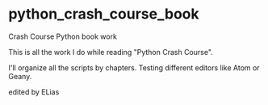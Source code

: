 # python_crash_course_book
Crash Course Python book work

This is all the work I do while reading "Python Crash Course".

I'll organize all the scripts by chapters.
Testing different editors like Atom or Geany.

edited by ELias
